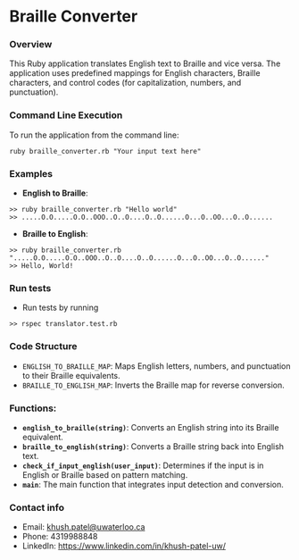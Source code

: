 # Braille Converter

### Overview

This Ruby application translates English text to Braille and vice versa. The application uses predefined mappings for English characters, Braille characters, and control codes (for capitalization, numbers, and punctuation).

### Command Line Execution

To run the application from the command line:

```shell
ruby braille_converter.rb "Your input text here"
```
### Examples

- **English to Braille**:

```shell
>> ruby braille_converter.rb "Hello world"
>> .....O.O.....O.O..OOO..O..O....O..O......O...O..OO...O..O......
```

- **Braille to English**:

```shell
>> ruby braille_converter.rb ".....O.O.....O.O..OOO..O..O....O..O......O...O..OO...O..O......"
>> Hello, World!

```

### Run tests

- Run tests by running

``` shell
>> rspec translator.test.rb 
```
### Code Structure

- `ENGLISH_TO_BRAILLE_MAP`: Maps English letters, numbers, and punctuation to their Braille equivalents.
- `BRAILLE_TO_ENGLISH_MAP`: Inverts the Braille map for reverse conversion.

### Functions:

- **`english_to_braille(string)`**: Converts an English string into its Braille equivalent.
- **`braille_to_english(string)`**: Converts a Braille string back into English text.
- **`check_if_input_english(user_input)`**: Determines if the input is in English or Braille based on pattern matching.
- **`main`**: The main function that integrates input detection and conversion.

### Contact info

- Email: khush.patel@uwaterloo.ca
- Phone: 4319988848
- LinkedIn: https://www.linkedin.com/in/khush-patel-uw/